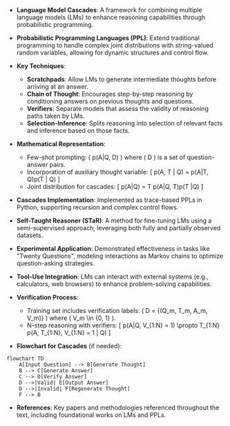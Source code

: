 - **Language Model Cascades**: A framework for combining multiple language models (LMs) to enhance reasoning capabilities through probabilistic programming.
  
- **Probabilistic Programming Languages (PPL)**: Extend traditional programming to handle complex joint distributions with string-valued random variables, allowing for dynamic structures and control flow.

- **Key Techniques**:
  - **Scratchpads**: Allow LMs to generate intermediate thoughts before arriving at an answer.
  - **Chain of Thought**: Encourages step-by-step reasoning by conditioning answers on previous thoughts and questions.
  - **Verifiers**: Separate models that assess the validity of reasoning paths taken by LMs.
  - **Selection-Inference**: Splits reasoning into selection of relevant facts and inference based on those facts.

- **Mathematical Representation**:
  - Few-shot prompting: \( p(A|Q, D) \) where \( D \) is a set of question-answer pairs.
  - Incorporation of auxiliary thought variable: 
    \[
    p(A, T | Q) = p(A|T, Q)p(T | Q)
    \]
  - Joint distribution for cascades:
    \[
    p(A|Q) = T p(A|Q, T)p(T |Q)
    \]

- **Cascades Implementation**: Implemented as trace-based PPLs in Python, supporting recursion and complex control flows.

- **Self-Taught Reasoner (STaR)**: A method for fine-tuning LMs using a semi-supervised approach, leveraging both fully and partially observed datasets.

- **Experimental Application**: Demonstrated effectiveness in tasks like "Twenty Questions", modeling interactions as Markov chains to optimize question-asking strategies.

- **Tool-Use Integration**: LMs can interact with external systems (e.g., calculators, web browsers) to enhance problem-solving capabilities.

- **Verification Process**: 
  - Training set includes verification labels: \( D = {(Q_m, T_m, A_m, V_m)} \) where \( V_m \in \{0, 1\} \).
  - N-step reasoning with verifiers:
    \[
    p(A|Q, V_{1:N} = 1) \propto T_{1:N} p(A, T_{1:N}, V_{1:N} = 1 | Q)
    \]

- **Flowchart for Cascades** (if needed):
```mermaid
flowchart TD
    A[Input Question] --> B[Generate Thought]
    B --> C[Generate Answer]
    C --> D[Verify Answer]
    D -->|Valid| E[Output Answer]
    D -->|Invalid| F[Regenerate Thought]
    F --> B
```

- **References**: Key papers and methodologies referenced throughout the text, including foundational works on LMs and PPLs.